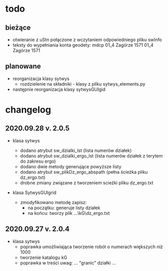 todo
====

bieżące
-------
*   otwieranie z uStn połączone z wczytaniem odpowiedniego pliku
    swInfo
*   teksty do wypełniania konta geodety:
    mdcp 01_4 Zagórze 1571
    01_4 Zagórze 1571
    
planowane 
---------
*   reorganizacja klasy sytwys
    -   rozdzielenie na składniki - klasy z pliku sytwys_elements.py    
*   następnie reorganizacja klasy sytwysGUIgid


changelog
=========

2020.09.28 v. 2.0.5
-------------------
*   klasa sytwys
    *   dodano atrybut sw_dzialki_lst 
        (lista numerów działek)
    *   dodano atrybut sw_dzialki_ergo_lst 
        (lista numerów działek z terytem do zakresu ergo)
    *   dodano dwie metody generujące powyższe listy
    *   dodano atrybut sw_plikDz_ergo_abspath
        (pełna ścieżka pliku dz_ergo.txt)
    *   drobne zmiany związane z tworzeniem scieżki pliku dz_ergo.txt
    
*   klasa SytwysGUIgrid
    *   zmodyfikowano metodę zapisz:
        - na początku: generuje listy działek
        - na końcu: tworzy plik ...\kG\dz_ergo.txt
        
2020.09.27 v. 2.0.4
-------------------
*   klasa sytwys
    *   poprawka umożliwiająca tworzenie robót o numerach większych
        niż 1000
    *   tworzenie katalogu kG
    *   poprawka w treści uwag: ... "granic" działki ...    
